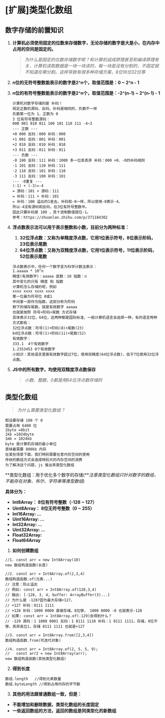 # [扩展]类型化数组

## 数字存储的前置知识

1. **计算机必须使用固定的位数来存储数字，无论存储的数字是大是小，在内存中占用的空间是固定的。**

   > *为什么是固定的位数存储数字呢？和计算机组成原理甚至和编译原理有关，计算机读取数据是一块一块读的，每一块是没有分割的，不固定就不知道在哪分割。这样导致有很多种存储方案，8位16位32位等*
   >
2. **n位的无符号整数能表示的数字是2^n个，取值范围是：0 ~ 2^n - 1**
3. **n位的有符号整数能表示的数字是2^n个，取值范围是：-2^(n-1) ~ 2^(n-1) - 1**

   ```
   计算机对数字存储的是 补码！
   规定正数的源码、反码、补码是相同的，负数不一样
   负数第一位为 1，正数为 0
   3 位有符号整数源码：
   000 001 010 011 100 101 110 111 -4~3
   --- 正数 ---
   +0 000 反码：000 补码：000 
   +1 001 反码：001 补码：001
   +2 010 反码：010 补码：010
   +3 011 反码：011 补码：011
   --- 负数 ---
   -0 100 反码：111 补码：1000 多一位丢丢弃 补码：000 +0、-0的补码相同
   -1 101 反码：110 补码：111
   -2 110 反码：101 补码：110
   -3 111 反码：100 补码：101
   --- -0重复 ---
   (-1) + (-3)=-4
   = 源码：101 + 源码：111
   = 补码：111 + 补码：101
   = 补码：100 溢出的1舍去，补码和-0一样，所以使用-0表示-4，
   所以-4没有源码和反码，在3位有符号整数中。
   因此只要补码是 100 ，其十进制数值就位-1。
   参考：https://zhuanlan.zhihu.com/p/371184302
   ```

4. **浮点数表示法可以用于表示整数和小数，目前分为两种标准：**

   1. **32位浮点数：又称为单精度浮点数，它用1位表示符号，8位表示阶码，23位表示尾数**
   2. **64位浮点数：又称为双精度浮点数，它用1位表示符号，11位表示阶码，52位表示尾数**

   ```
   浮点数表示中，任何一个数字变为科学计数法表示：
   1.aaaaa * 10^n 
   精度(有效数字)：aaaaa 底数：10 指数：n 
   其中变化的只有 精度 和 指数
   计算机怎么存储的呢，例如
   xxxx xxxx xxxx xxxx
   第一位最为符号位 0或1
   中间拿一部作为指数，这部分称为阶码
   剩下的储存尾数，就是有效数字 aaaaa
   也就是按照 符号+阶码+尾数 方式存储
   具体表示32位，64位，这两种都是国际标准，一般计算机语言会选择一种，有的语言两种方式都有：
   32位浮点数：符号(1)+阶码(8)+尾数(23)
   64位浮点数：符号(1)+阶码(11)+尾数(52)
   有效数字：
   333.1  4个有效数字
   1.2353453 8个有效数字
   小知识：其他语言里面有效数字超过7位，使用双精度(64位浮点数)，低于7位使用32位浮点数。
   ```

5. **JS中的所有数字，均使用双精度浮点数保存**

   > *小数、整数、0都是用64位浮点数存储的*
   >

## 类型化数组

> *为什么需要类型化数组？*

```
假设要存储 100 个 0
需要占用 6400 位 
1byte =8bit 
1kb =1024byte
1mb = 1024kb
byte 是计算机存储的最小单位
意味着需要 800kb 内存
在某些场景下面，我们特别需要在意内存空间的使用
传统的数组方式会造成特别大的内存空间的浪费
为了解决这个问题，js 推出来类型化数组
```

**类型化数组：用于优化多个数字的存储(***注意类型化数组只针对数字的数组，不能存在对象、布尔、字符串等类型数组*)

**具体分为：**

* **Int8Array： 8位有符号整数（-128 ~ 127）**
* **Uint8Array： 8位无符号整数（0 ~ 255）**
* **Int16Array: ...**
* **Uint16Array: ...**
* **Int32Array: ...**
* **Uint32Array: ...**
* **Float32Array:**
* **Float64Array**

1. **如何创建数组**

```
//1. const arr = new Int8Array(10)
new 数组构造函数(长度)

//2. const arr = Int8Array.of(2,3,4)
数组构造函数.of(元素...)
// 注意：防止溢出
// 例如: const arr = Int8Array.of(128,3,4)
// 输出: [-128, 3, 4, buffer: ArrayBuffer(3)...]
// 为什么是 -128?因为最大存储+127，
// +127 补码：0111 1111
// +128 补码：1000 0000 直接存储，8位够， 1000 0000 -0 也就表示-128
// 如果: const arr = Int8Array.of(-129)会得到什么？
// -129 源码：1 1000 0001 反码：1 0111 1110 补码：1 0111 1111，存储，8位不够，丢弃高位1，存储 0111 1111 也就是+127

//3. const arr = Int8Array.from([2,3,4])
数组构造函数.from(可迭代对象)

//4. const arr = Int8Array.of(2, 5, 5, 9);
//   const arr2 = new Int8Array(arr);
new 数组构造函数(其他类型化数组)

```

2. **得到长度**

```
数组.length   //得到元素数量
数组.byteLength //得到占用内存的字节数
```

3. **其他的用法跟普通数组一致，但是：**

* **不能增加和删除数据，类型化数组的长度固定**
* **一些返回数组的方法，返回的数组是同类型化的新数组**
